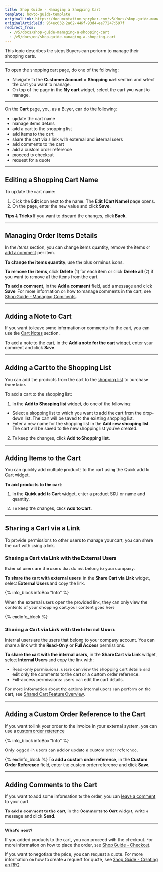 ```yaml
---
title: Shop Guide - Managing a Shopping Cart
template: howto-guide-template
originalLink: https://documentation.spryker.com/v5/docs/shop-guide-managing-a-shopping-cart
originalArticleId: 964ec032-2a62-446f-93d4-ee77247d597f
redirect_from:
  - /v5/docs/shop-guide-managing-a-shopping-cart
  - /v5/docs/en/shop-guide-managing-a-shopping-cart
---
```


This topic describes the steps Buyers can perform to manage their shopping carts.
***
To open the shopping cart page, do one of the following:

* Navigate to the **Customer Account > Shopping cart** section and select the cart you want to manage.
* On top of the page in the **My cart** widget, select the cart you want to manage.
***
On the **Cart** page, you, as a Buyer, can do the following:

* update the cart name
* manage items details
* add a cart to the shopping list
* add items to the cart
* share the cart via a link with external and internal users
* add comments to the cart
* add a custom order reference
* proceed to checkout
* request for a quote

***
## Editing a Shopping Cart Name

To update the cart name:

1. Click the **Edit** icon next to the name. The **Edit [Cart Name]** page opens.
2. On the page, enter the new value and click **Save**.

**Tips & Tricks**
If you want to discard the changes, click **Back**.
***
## Managing Order Items Details
In the *Items* section, you can change items quantity, remove the items or [add a comment](/docs/scos/user/features/{{page.version}}/comments-feature-overview.html) per item.

**To change the items quantity**, use the plus or minus icons.

**To remove the items**, click **Delete** (1) for each item or click **Delete all** (2) if you want to remove all the items from the cart.

**To add a comment**, in the **Add a comment** field, add a message and click **Save**. For more information on how to manage comments in the cart, see [Shop Guide - Managing Comments](/docs/scos/user/shop-user-guides/{{page.version}}/shop-guide-comments/shop-guide-managing-comments.html#shop-guide---managing-comments).
***
## Adding a Note to Cart
If you want to leave some information or comments for the cart, you can use the [Cart Notes](/docs/scos/user/features/{{page.version}}/cart-feature-overview/cart-notes-overview.html) section.

To add a note to the cart, in the **Add a note for the cart** widget, enter your comment and click **Save**.
***

## Adding a Cart to the Shopping List
You can add the products from the cart to the [shopping list](/docs/scos/user/features/{{page.version}}/shopping-lists-feature-overview/multiple-and-shared-shopping-lists/multiple-and-shared-shopping-lists-overview.html) to purchase them later.

To add a cart to the shopping list:

1. In the **Add to Shopping list** widget, do one of the following:
* Select a shopping list to which you want to add the cart from the drop-down list. The cart will be saved to the existing shopping list.
* Enter a new name for the shopping list in the **Add new shopping list**. The cart will be saved to the new shopping list you’ve created.

2. To keep the changes, click **Add to Shopping list**.
***
## Adding Items to the Cart
You can quickly add multiple products to the cart using the Quick add to Cart widget.

**To add products to the cart**:

1. In the **Quick add to Cart** widget, enter a product SKU or name and quantity.

2. To keep the changes, click **Add to Cart**.
***

## Sharing a Cart via a Link
To provide permissions to other users to manage your cart, you can share the cart with using a link.


### Sharing a Cart via Link with the External Users
External users are the users that do not belong to your company. 

**To share the cart with external users**, in the **Share Cart via Link** widget, select **External Users** and copy the link.

{% info_block infoBox "Info" %}

When the external users open the provided link, they can only view the contents of your shopping cart.your content goes here

{% endinfo_block %}

### Sharing a Cart via Link with the Internal Users
Internal users are the users that belong to your company account. You can share a link with the **Read-Only** or **Full Access** permissions. 

**To share the cart with the internal users**, in the **Share Cart via Link** widget, select **Internal Users** and copy the link with:

* Read-only permissions: users can view the shopping cart details and edit only the comments to the cart or a custom order reference.
* Full-access permissions: users can edit the cart details. 

For more information about the actions internal users can perform on the cart, see [Shared Cart Feature Overview](/docs/scos/user/features/{{page.version}}/shared-carts-feature-overview.html#shared-cart-feature-overview).
***

## Adding a Custom Order Reference to the Cart
If you want to link your order to the invoice in your external system, you can use a [custom order reference](/docs/scos/user/features/{{page.version}}/order-management-feature-overview/custom-order-reference-overview.html).

{% info_block infoBox "Info" %}

Only logged-in users can add or update a custom order reference.

{% endinfo_block %}
T**o add a custom order reference**, in the **Custom Order Reference** field, enter the custom order reference and click **Save**. 
***

## Adding Comments to the Cart
If you want to add some information to the order, you can [leave a comment](/docs/scos/user/features/{{page.version}}/comments-feature-overview.html) to your cart.

**To add a comment to the cart**, in the **Comments to Cart** widget, write a message and click **Send**.
***
**What’s next?**

If you added products to the cart, you can proceed with the checkout. For more information on how to place the order, see [Shop Guide - Checkout](/docs/scos/user/shop-user-guides/{{page.version}}/shop-guide-checkout/shop-guide-checkout.html).

If you want to negotiate the price, you can request a quote. For more information on how to create a request for quote, see [Shop Guide - Creating an RFQ](/docs/scos/user/shop-user-guides/{{page.version}}/shop-guide-customer-account/shop-guide-quote-requests/shop-guide-creating-a-request-for-quote.html).

